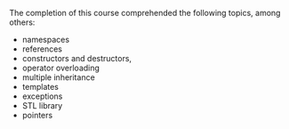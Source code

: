 The completion of this course comprehended the following topics, among others:
- namespaces
- references
- constructors and destructors,
- operator overloading
- multiple inheritance
- templates
- exceptions
- STL library
- pointers